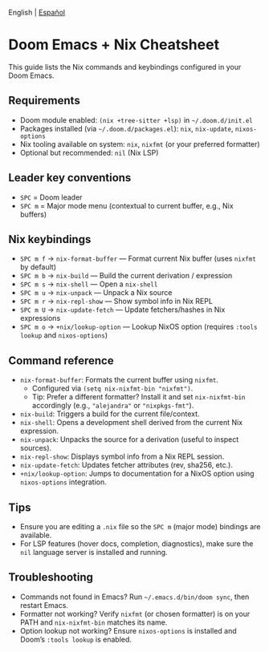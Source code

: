 English | [Español](./emacs.nix.cheatsheet.es.md)

# Doom Emacs + Nix Cheatsheet

This guide lists the Nix commands and keybindings configured in your Doom Emacs.

## Requirements
- Doom module enabled: `(nix +tree-sitter +lsp)` in `~/.doom.d/init.el`
- Packages installed (via `~/.doom.d/packages.el`): `nix`, `nix-update`, `nixos-options`
- Nix tooling available on system: `nix`, `nixfmt` (or your preferred formatter)
- Optional but recommended: `nil` (Nix LSP)

## Leader key conventions
- `SPC` = Doom leader
- `SPC m` = Major mode menu (contextual to current buffer, e.g., Nix buffers)

## Nix keybindings
- `SPC m f` → `nix-format-buffer` — Format current Nix buffer (uses `nixfmt` by default)
- `SPC m b` → `nix-build` — Build the current derivation / expression
- `SPC m s` → `nix-shell` — Open a `nix-shell`
- `SPC m u` → `nix-unpack` — Unpack a Nix source
- `SPC m r` → `nix-repl-show` — Show symbol info in Nix REPL
- `SPC m U` → `nix-update-fetch` — Update fetchers/hashes in Nix expressions
- `SPC m o` → `+nix/lookup-option` — Lookup NixOS option (requires `:tools lookup` and `nixos-options`)

## Command reference
- `nix-format-buffer`: Formats the current buffer using `nixfmt`.
  - Configured via `(setq nix-nixfmt-bin "nixfmt")`.
  - Tip: Prefer a different formatter? Install it and set `nix-nixfmt-bin` accordingly (e.g., `"alejandra"` or `"nixpkgs-fmt"`).
- `nix-build`: Triggers a build for the current file/context.
- `nix-shell`: Opens a development shell derived from the current Nix expression.
- `nix-unpack`: Unpacks the source for a derivation (useful to inspect sources).
- `nix-repl-show`: Displays symbol info from a Nix REPL session.
- `nix-update-fetch`: Updates fetcher attributes (rev, sha256, etc.).
- `+nix/lookup-option`: Jumps to documentation for a NixOS option using `nixos-options` integration.

## Tips
- Ensure you are editing a `.nix` file so the `SPC m` (major mode) bindings are available.
- For LSP features (hover docs, completion, diagnostics), make sure the `nil` language server is installed and running.

## Troubleshooting
- Commands not found in Emacs? Run `~/.emacs.d/bin/doom sync`, then restart Emacs.
- Formatter not working? Verify `nixfmt` (or chosen formatter) is on your PATH and `nix-nixfmt-bin` matches its name.
- Option lookup not working? Ensure `nixos-options` is installed and Doom’s `:tools lookup` is enabled.

